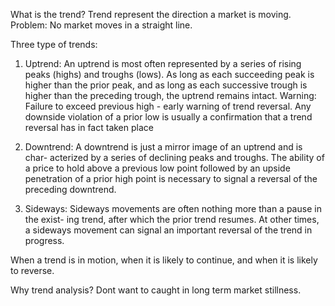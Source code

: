 
What is the trend? 
Trend represent the direction a market is moving.
Problem: No market moves in a straight line.


Three type of trends:

1. Uptrend:
An uptrend is most often represented by a series of rising peaks (highs) and troughs (lows). As long as each succeeding peak is higher than the prior peak, and as long as each successive trough is higher than the preceding trough, the uptrend remains intact.
Warning: 
Failure to exceed previous high - early warning of trend reversal.
Any downside violation of a prior low is usually a confirmation that a trend reversal has in fact taken place


2. Downtrend:
A downtrend is just a mirror image of an uptrend and is char- acterized by a series of declining peaks and troughs. The ability of a price to hold above a previous low point followed by an upside penetration of a prior high point is necessary to signal a reversal of the preceding downtrend.

3. Sideways: Sideways movements are often nothing more than a pause in the exist- ing trend, after which the prior trend resumes. At other times, a sideways movement can signal an important reversal of the trend in progress.

When a trend is in motion, when it is likely to continue, and when it is likely to reverse.





Why trend analysis?
Dont want to caught in long term market stillness.
